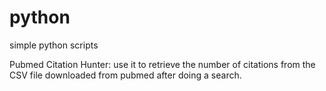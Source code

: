 # python
simple python scripts

Pubmed Citation Hunter: use it to retrieve the number of citations from the CSV file downloaded from pubmed after doing a search. 
